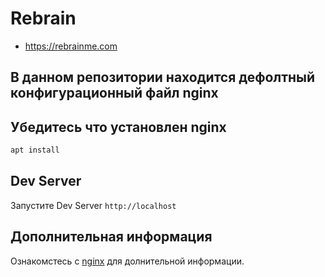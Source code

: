 # Rebrain 
- https://rebrainme.com

## В данном репозитории находится дефолтный конфигурационный файл nginx

## Убедитесь что установлен nginx
```bash
apt install 
```

## Dev Server

Запустите Dev Server `http://localhost`

## Дополнительная информация

Ознакомстесь с [nginx](https://nginx.org) для долнительной информации.

